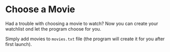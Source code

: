 # Choose a Movie
Had a trouble with choosing a movie to watch? Now you can create your watchlist
ond let the program choose for you.

Simply add movies to `movies.txt` file (the program will create it for you
after first launch).
